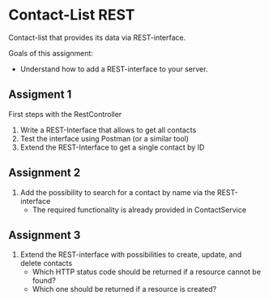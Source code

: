# Contact-List REST
Contact-list that provides its data via REST-interface.
 
Goals of this assignment:
* Understand how to add a REST-interface to your server.

## Assigment 1
First steps with the RestController
1. Write a REST-Interface that allows to get all contacts
1. Test the interface using Postman (or a similar tool)
1. Extend the REST-Interface to get a single contact by ID

## Assignment 2
1. Add the possibility to search for a contact by name via the REST-interface
   * The required functionality is already provided in ContactService

## Assignment 3
1. Extend the REST-interface with possibilities to create, update, and delete contacts
   * Which HTTP status code should be returned if a resource cannot be found?
   * Which one should be returned if a resource is created?
